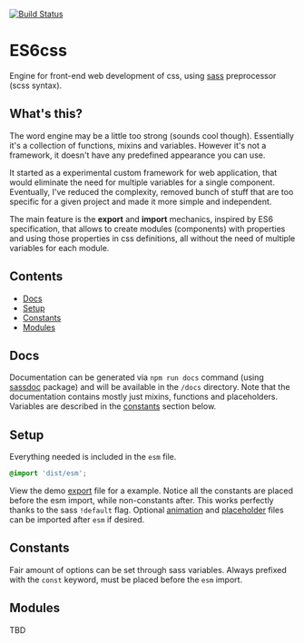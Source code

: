[![Build Status](https://travis-ci.org/Eterion/ES6css.svg?branch=master)](https://travis-ci.org/Eterion/ES6css)

# ES6css
Engine for front-end web development of css, using [sass](http://sass-lang.com/) preprocessor (scss syntax).

## What's this?
The word engine may be a little too strong (sounds cool though). Essentially it's a collection of functions, mixins and variables. However it's not a framework, it doesn't have any predefined appearance you can use.

It started as a experimental custom framework for web application, that would eliminate the need for multiple variables for a single component. Eventually, I've reduced the complexity, removed bunch of stuff that are too specific for a given project and made it more simple and independent.

The main feature is the **export** and **import** mechanics, inspired by ES6 specification, that allows to create modules (components) with properties and using those properties in css definitions, all without the need of multiple variables for each module.

## Contents

- [Docs](#docs)
- [Setup](#setup)
- [Constants](#constants)
- [Modules](#modules)

## Docs
Documentation can be generated via `npm run docs` command (using [sassdoc](http://sassdoc.com/) package) and will be available in the `/docs` directory. Note that the documentation contains mostly just mixins, functions and placeholders. Variables are described in the [constants](#constants) section below.

## Setup
Everything needed is included in the `esm` file.

```scss
@import 'dist/esm';
```

View the demo [export](demo/_export.scss) file for a example. Notice all the constants are placed before the esm import, while non-constants after. This works perfectly thanks to the sass `!default` flag. Optional [animation](dist/_animation.scss) and [placeholder](dist/_placeholder.scss) files can be imported after `esm` if desired.

## Constants
Fair amount of options can be set through sass variables. Always prefixed with the `const` keyword, must be placed before the `esm` import.

## Modules
TBD
